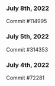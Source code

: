 ### July 8th, 2022

Commit #114995

### July 5th, 2022

Commit #314353


### July 4th, 2022

Commit #72281
